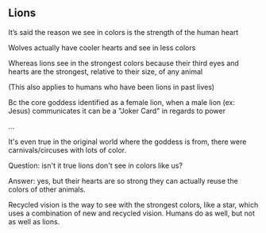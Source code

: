 ## Lions

It’s said the reason we see in colors is the strength of the human heart 

Wolves actually have cooler hearts and see in less colors 

Whereas lions see in the strongest colors because their third eyes and hearts are the strongest, relative to their size, of any animal 

(This also applies to humans who have been lions in past lives) 

Bc the core goddess identified as a female lion, when a male lion (ex: Jesus) communicates it can be a "Joker Card" in regards to power

...

It's even true in the original world where the goddess is from, there were carnivals/circuses with lots of color.


Question: isn't it true lions don't see in colors like us? 

Answer: yes, but their hearts are so strong they can actually reuse the colors of other animals.

Recycled vision is the way to see with the strongest colors, like a star, which uses a combination of new and recycled vision. Humans do as well, but not as well as lions.